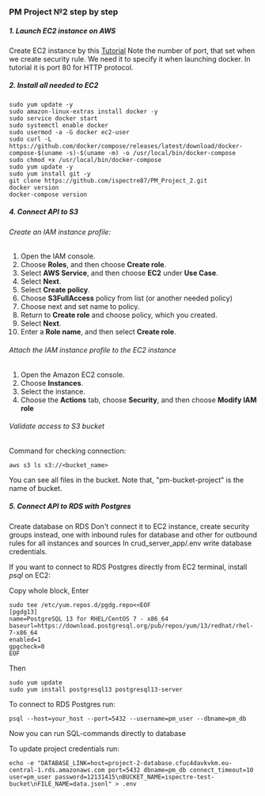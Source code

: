 ### PM Project №2 step by step

##### 1. Launch EC2 instance on AWS
Create EC2 instance by this [Tutorial](https://catalog.workshops.aws/general-immersionday/en-US/basic-modules/10-ec2/ec2-linux)
Note the number of port, that set when we create security rule. We need it to specify it when launching docker. In tutorial it is port 80 for HTTP protocol.

##### 2. Install all needed to EC2
```commandline
sudo yum update -y
sudo amazon-linux-extras install docker -y
sudo service docker start
sudo systemctl enable docker
sudo usermod -a -G docker ec2-user
sudo curl -L https://github.com/docker/compose/releases/latest/download/docker-compose-$(uname -s)-$(uname -m) -o /usr/local/bin/docker-compose
sudo chmod +x /usr/local/bin/docker-compose
sudo yum update -y
sudo yum install git -y
git clone https://github.com/ispectre87/PM_Project_2.git
docker version
docker-compose version
```

##### 4. Connect API to S3
###### Create an IAM instance profile:
1) Open the IAM console.
2) Choose **Roles**, and then choose **Create role**.
3) Select **AWS Service**, and then choose **EC2** under **Use Case**.
4) Select **Next**.
5) Select **Create policy**.
6) Choose **S3FullAccess** policy from list (or another needed policy)
7) Choose next and set name to policy.
8) Return to **Create role** and choose policy, which you created.
9) Select **Next**.
10) Enter a **Role name**, and then select **Create role**.
###### Attach the IAM instance profile to the EC2 instance 
1) Open the Amazon EC2 console.
2) Choose **Instances**.
3) Select the instance.
4) Choose the **Actions** tab, choose **Security**, and then choose **Modify IAM role**
###### Validate access to S3 bucket

Command for checking connection:
```commandline
aws s3 ls s3://<bucket_name>
```
You can see all files in the bucket. Note that, "pm-bucket-project" is the name of bucket.

##### 5. Connect API to RDS with Postgres
Create database on RDS
Don't connect it to EC2 instance, create security groups instead, one with inbound rules for database and other
for outbound rules for all instances and sources
In crud_server_app/.env write database credentials.

If you want to connect to RDS Postgres directly from EC2 terminal, install _psql_ on EC2:

Copy whole block, Enter
```commandline
sudo tee /etc/yum.repos.d/pgdg.repo<<EOF
[pgdg13]
name=PostgreSQL 13 for RHEL/CentOS 7 - x86_64
baseurl=https://download.postgresql.org/pub/repos/yum/13/redhat/rhel-7-x86_64
enabled=1
gpgcheck=0
EOF
```
Then
```commandline
sudo yum update
sudo yum install postgresql13 postgresql13-server
```
To connect to RDS Postgres run:
```commandline
psql --host=your_host --port=5432 --username=pm_user --dbname=pm_db
```
Now you can run SQL-commands directly to database

To update project credentials run:
```commandline
echo -e "DATABASE_LINK=host=project-2-database.cfuc4davkvkm.eu-central-1.rds.amazonaws.com port=5432 dbname=pm_db connect_timeout=10 user=pm_user password=12131415\nBUCKET_NAME=ispectre-test-bucket\nFILE_NAME=data.jsonl" > .env
```